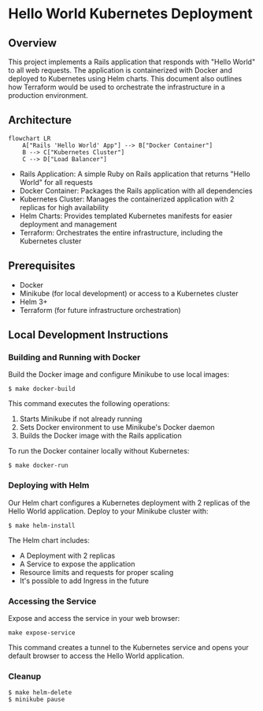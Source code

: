 # Hello World Kubernetes Deployment

## Overview

This project implements a Rails application that responds with "Hello World" to all web requests. The application is containerized with Docker and deployed to Kubernetes using Helm charts. This document also outlines how Terraform would be used to orchestrate the infrastructure in a production environment.

## Architecture

```mermaid
flowchart LR
    A["Rails 'Hello World' App"] --> B["Docker Container"]
    B --> C["Kubernetes Cluster"]
    C --> D["Load Balancer"]
```


* Rails Application: A simple Ruby on Rails application that returns "Hello World" for all requests
* Docker Container: Packages the Rails application with all dependencies
* Kubernetes Cluster: Manages the containerized application with 2 replicas for high availability
* Helm Charts: Provides templated Kubernetes manifests for easier deployment and management
* Terraform: Orchestrates the entire infrastructure, including the Kubernetes cluster

## Prerequisites

* Docker
* Minikube (for local development) or access to a Kubernetes cluster
* Helm 3+
* Terraform (for future infrastructure orchestration)

## Local Development Instructions

###  Building and Running with Docker

Build the Docker image and configure Minikube to use local images:

```
$ make docker-build
```

This command executes the following operations:

1. Starts Minikube if not already running
2. Sets Docker environment to use Minikube's Docker daemon
3. Builds the Docker image with the Rails application

To run the Docker container locally without Kubernetes:

```
$ make docker-run
```

### Deploying with Helm

Our Helm chart configures a Kubernetes deployment with 2 replicas of the Hello World application. Deploy to your Minikube cluster with:

```
$ make helm-install
```
The Helm chart includes:

* A Deployment with 2 replicas
* A Service to expose the application
* Resource limits and requests for proper scaling
* It's possible to add Ingress in the future

### Accessing the Service

Expose and access the service in your web browser:

```
make expose-service
```

This command creates a tunnel to the Kubernetes service and opens your default browser to access the Hello World application.

### Cleanup

```
$ make helm-delete
$ minikube pause

```
